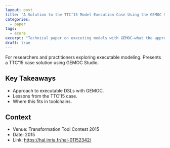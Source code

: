 ```yaml
---
layout: post
title: "A Solution to the TTC’15 Model Execution Case Using the GEMOC Studio"
categories:
  - paper
tags:
  - ecore
excerpt: "Technical paper on executing models with GEMOC—what the approach enables and where it fits."
draft: true
---
```


For researchers and practitioners exploring executable modeling. Presents a TTC’15 case solution using GEMOC Studio.

## Key Takeaways
- Approach to executable DSLs with GEMOC.
- Lessons from the TTC’15 case.
- Where this fits in toolchains.

## Context
- Venue: Transformation Tool Contest 2015
- Date: 2015
- Link: https://hal.inria.fr/hal-01152342/

